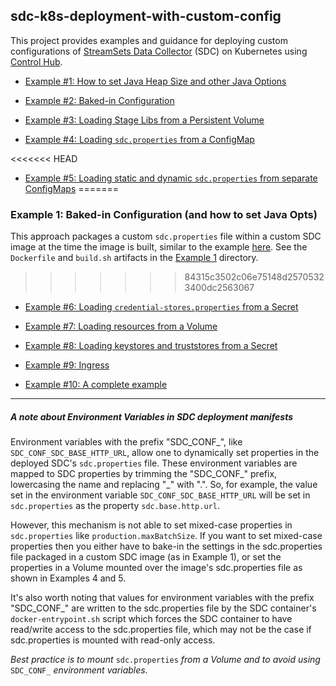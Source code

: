 ## sdc-k8s-deployment-with-custom-config

This project provides examples and guidance for deploying custom configurations of [StreamSets Data Collector](https://streamsets.com/products/dataops-platform/data-collector) (SDC) on Kubernetes using [Control Hub](https://streamsets.com/products/dataops-platform/control-hub).  

* [Example #1: How to set Java Heap Size and other Java Options]()

* [Example #2: Baked-in Configuration]()

* [Example #3: Loading Stage Libs from a Persistent Volume]()

* [Example #4: Loading <code>sdc.properties</code> from a ConfigMap]()

<<<<<<< HEAD
* [Example #5: Loading static and dynamic <code>sdc.properties</code> from separate ConfigMaps]()
=======
### Example 1: Baked-in Configuration (and how to set Java Opts)
 
This approach packages a custom <code>sdc.properties</code> file within a custom SDC image at the time the image is built, similar to the example [here](https://github.com/streamsets/control-agent-quickstart/tree/master/custom-datacollector-docker-image).  See the <code>Dockerfile</code> and <code>build.sh</code> artifacts in the [Example 1](https://github.com/onefoursix/sdc-k8s-deployment-with-custom-config/tree/master/Example-1/sdc-docker-custom-config) directory.  
>>>>>>> 84315c3502c06e75148d25705323400dc2563067

* [Example #6: Loading <code>credential-stores.properties</code> from a Secret]()

* [Example #7: Loading resources from a Volume]()

* [Example #8: Loading keystores and truststores from a Secret]()

* [Example #9: Ingress]()

* [Example #10: A complete example]()


***
##### A note about Environment Variables in SDC deployment manifests
Environment variables with the prefix "SDC_CONF_", like <code>SDC_CONF_SDC_BASE_HTTP_URL</code>, allow one to dynamically set properties in the deployed SDC's <code>sdc.properties</code> file. These environment variables are mapped to SDC properties by trimming the "SDC_CONF_" prefix, lowercasing the name and replacing "_" with ".". So, for example, the value set in the environment variable <code>SDC_CONF_SDC_BASE_HTTP_URL</code> will be set in <code>sdc.properties</code> as the property <code>sdc.base.http.url</code>.

However, this mechanism is not able to set mixed-case properties in <code>sdc.properties</code> like <code>production.maxBatchSize</code>. If you want to set mixed-case properties then you either have to bake-in the settings in the sdc.properties file packaged in a custom SDC image (as in Example 1), or set the properties in a Volume mounted over the image's sdc.properties file as shown in Examples 4 and 5.

It's also worth noting that values for environment variables with the prefix "SDC_CONF_" are written to the sdc.properties file by the SDC container's <code>docker-entrypoint.sh</code> script which forces the SDC container to have read/write access to the sdc.properties file, which may not be the case if sdc.properties is mounted with read-only access.

*Best practice is to mount* <code>sdc.properties</code> *from a Volume and to avoid using* <code>SDC_CONF\_</code> *environment variables.*


